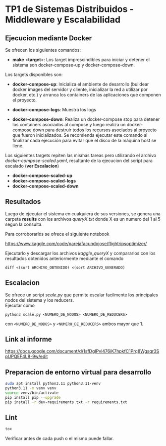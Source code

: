 # TP1 de Sistemas Distribuidos - Middleware y Escalabilidad

## Ejecucion mediante Docker

Se ofrecen los siguientes comandos:

- **make** <**target**>: Los target imprescindibles para iniciar y detener el sistema son docker-compose-up y docker-compose-down.

Los targets disponibles son:

- **docker-compose-up**: Inicializa el ambiente de desarrollo (buildear docker images del servidor y cliente, inicializar la red a utilizar por docker, etc.) y arranca los containers de las aplicaciones que componen el proyecto.

- **docker-compose-logs**: Muestra los logs

- **docker-compose-down**: Realiza un docker-compose stop para detener los containers asociados al compose y luego realiza un docker-compose down para destruir todos los recursos asociados al proyecto que fueron inicializados. Se recomienda ejecutar este comando al finalizar cada ejecución para evitar que el disco de la máquina host se llene.

Los siguientes targets repiten las mismas tareas pero utilizando el archivo _docker-compose-scaled.yaml_, resultante de la ejecucion del script para escalado (**ver Escalacion**)

- **docker-compose-scaled-up**
- **docker-compose-scaled-logs**
- **docker-compose-scaled-down**

## Resultados

Luego de ejecutar el sistema en cualquiera de sus versiones, se genera una carpeta **results** con los archivos _queryX.txt_
donde X es un numero del 1 al 5 segun la consulta.

Para corroborarlos se ofrece el siguiente notebook

https://www.kaggle.com/code/parejafacundojose/flightripsoptimizer/

Ejecutarlo y descargar los archivos _kaggle_queryX_ y compararlos con los resultados obtenidos anteriormente mediante el comando

`diff <(sort ARCHIVO_OBTENIDO) <(sort ARCHIVO_GENERADO)`

## Escalacion

Se ofrece un script _scale.py_ que permite escalar facilmente los principales nodos del sistema y los reducers.  
Ejecutar como

`python3 scale.py <NUMERO_DE_NODOS> <NUMERO_DE_REDUCERS>`

con `<NUMERO_DE_NODOS>` y `<NUMERO_DE_REDUCERS>` ambos mayor que 1.

## Link al informe

https://docs.google.com/document/d/1sfDgIPvl476iK7hpkfC1Prq8Wgsqr3SpUPQEF4L8-9w/edit

## Preparacion de entorno virtual para desarrollo

```bash
sudo apt install python3.11 python3.11-venv
python3.11 -m venv venv
source venv/bin/activate
pip install pip --upgrade
pip install -r dev-requirements.txt -r requirements.txt
```

## Lint

```bash
tox
```
Verificar antes de cada push o el mismo puede fallar.
